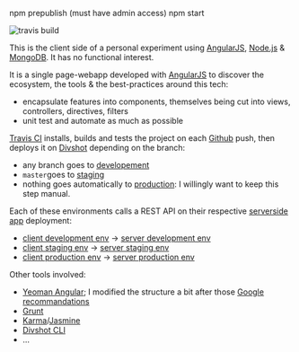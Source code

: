 npm prepublish (must have admin access)
npm start

![travis build](https://travis-ci.org/damrem/anm-client.svg)

This is the client side of a personal experiment using [AngularJS](https://angularjs.org/), [Node.js](http://nodejs.org/) & [MongoDB](http://www.mongodb.org/). It has no functional interest.

It is a single page-webapp developed with [AngularJS](https://angularjs.org/) to discover the ecosystem, the tools & the best-practices around this tech:
* encapsulate features into components, themselves being cut into views, controllers, directives, filters
* unit test and automate as much as possible

[Travis CI](https://travis-ci.org/damrem/anm-client) installs, builds and tests the project on each [Github](https://github.com/damrem/anm-client) push, then deploys it on [Divshot](https://divshot.com/) depending on the branch:
* any branch goes to [developement](http://development.anm-client.divshot.io/)
* `master`goes to [staging](http://staging.anm-client.divshot.io/)
* nothing goes automatically to [production](http://anm-client.divshot.io/): I willingly want to keep this step manual.
 
Each of these environments calls a REST API on their respective [serverside app](https://github.com/damrem/anm-server) deployment:
* [client development env](http://development.anm-client.divshot.io/) -> [server development env](http://anm-server-dev.herokuapp.com/)
* [client staging env](http://staging.anm-client.divshot.io/) -> [server staging env](http://anm-server-stg.herokuapp.com/)
* [client production env](http://anm-client.divshot.io/) -> [server production env](http://anm-server.herokuapp.com/)
 
Other tools involved:
* [Yeoman Angular](https://github.com/yeoman/generator-angular);  I modified the structure a bit after those [Google recommandations](https://docs.google.com/document/d/1XXMvReO8-Awi1EZXAXS4PzDzdNvV6pGcuaF4Q9821Es/mobilebasic?pli=1)
* [Grunt](http://gruntjs.com/)
* [Karma](https://github.com/karma-runner/karma)/[Jasmine](http://jasmine.github.io/)
* [Divshot CLI](https://www.npmjs.org/package/divshot-cli)
* ...

